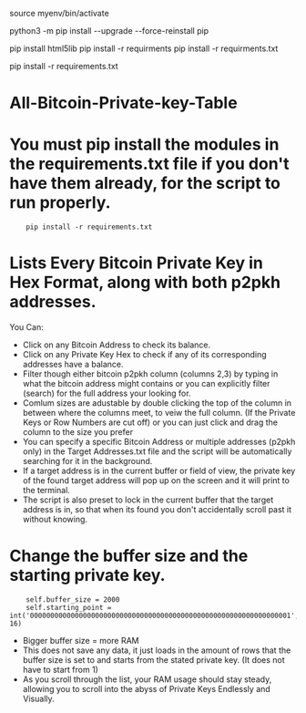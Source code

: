 source myenv/bin/activate


python3 -m pip install --upgrade --force-reinstall pip



pip install html5lib
pip install -r requirments
pip install -r requirments.txt

pip install -r requirements.txt



# All-Bitcoin-Private-key-Table
# You must pip install the modules in the requirements.txt file if you don't have them already, for the script to run properly. 
        pip install -r requirements.txt
# Lists Every Bitcoin Private Key in Hex Format, along with both p2pkh addresses.
You Can:
- Click on any Bitcoin Address to check its balance.
- Click on any Private Key Hex to check if any of its corresponding addresses have a balance.
- Filter though either bitcoin p2pkh column (columns 2,3) by typing in what the bitcoin address might contains or you can explicitly filter (search) for the full address your looking for.
- Comlum sizes are adustable by double clicking the top of the column in between where the columns meet, to veiw the full column. (If the Private Keys or Row Numbers are cut off) or you can just click and drag the column to the size you prefer
- You can specify a specific Bitcoin Address or multiple addresses (p2pkh only) in the Target Addresses.txt file and the script will be automatically searching for it in the background.
- If a target address is in the current buffer or field of view, the private key of the found target address will pop up on the screen and it will print to the terminal.
- The script is also preset to lock in the current buffer that the target address is in, so that when its found you don't accidentally scroll past it without knowing.
# Change the buffer size and the starting private key.
        self.buffer_size = 2000
        self.starting_point = int('0000000000000000000000000000000000000000000000000000000000000001', 16)
- Bigger buffer size = more RAM
- This does not save any data, it just loads in the amount of rows that the buffer size is set to and starts from the stated private key. (It does not have to start from 1)
- As you scroll through the list, your RAM usage should stay steady, allowing you to scroll into the abyss of Private Keys Endlessly and Visually.

